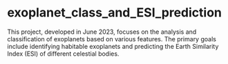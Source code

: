 # exoplanet_class_and_ESI_prediction
This project, developed in June 2023, focuses on the analysis and classification of exoplanets based on various features. The primary goals include identifying habitable exoplanets and predicting the Earth Similarity Index (ESI) of different celestial bodies.
